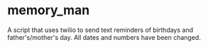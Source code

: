# memory_man
A script that uses twilio to send text reminders of birthdays and father's/mother's day.
All dates and numbers have been changed. 
